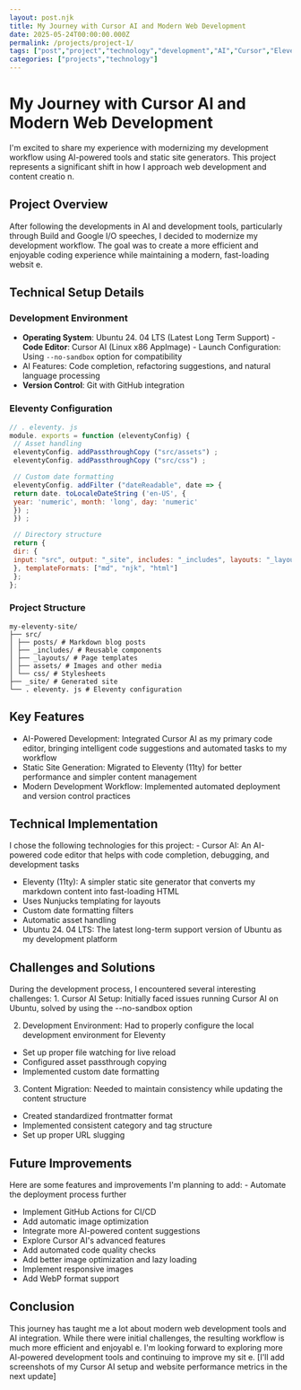 ```yaml
---
layout: post.njk
title: My Journey with Cursor AI and Modern Web Development
date: 2025-05-24T00:00:00.000Z
permalink: /projects/project-1/
tags: ["post","project","technology","development","AI","Cursor","Eleventy"]
categories: ["projects","technology"]
---
```


# My Journey with Cursor AI and Modern Web Development

I'm excited to share my experience with modernizing my development workflow using AI-powered tools and static site generators. This project represents a significant shift in how I approach web development and content creatio
n.

## Project Overview

After following the developments in AI and development tools, particularly through Build and Google I/O speeches, I decided to modernize my development workflow. The goal was to create a more efficient and enjoyable coding experience while maintaining a modern, fast-loading websit
e.

## Technical Setup Details

### Development Environment
- **Operating System**: Ubuntu 24. 04 LTS (Latest Long Term Support) -**Code Editor**: Cursor AI (Linux x86 AppImage) - Launch Configuration: Using `--no-sandbox` option for compatibility
- AI Features: Code completion, refactoring suggestions, and natural language processing
- **Version Control**: Git with GitHub integration

### Eleventy Configuration

```javascript
// . eleventy. js
module. exports = function (eleventyConfig) {
 // Asset handling
 eleventyConfig. addPassthroughCopy ("src/assets") ;
 eleventyConfig. addPassthroughCopy ("src/css") ;

 // Custom date formatting
 eleventyConfig. addFilter ("dateReadable", date => {
 return date. toLocaleDateString ('en-US', {
 year: 'numeric', month: 'long', day: 'numeric'
 }) ;
 }) ;

 // Directory structure
 return {
 dir: {
 input: "src", output: "_site", includes: "_includes", layouts: "_layouts"
 }, templateFormats: ["md", "njk", "html"]
 };
};
```

### Project Structure

```
my-eleventy-site/
├── src/
│ ├── posts/ # Markdown blog posts
│ ├── _includes/ # Reusable components
│ ├── _layouts/ # Page templates
│ ├── assets/ # Images and other media
│ └── css/ # Stylesheets
├── _site/ # Generated site
└── . eleventy. js # Eleventy configuration
```

## Key Features
- AI-Powered Development: Integrated Cursor AI as my primary code editor, bringing intelligent code suggestions and automated tasks to my workflow
- Static Site Generation: Migrated to Eleventy (11ty) for better performance and simpler content management
- Modern Development Workflow: Implemented automated deployment and version control practices

## Technical Implementation

I chose the following technologies for this project: - Cursor AI: An AI-powered code editor that helps with code completion, debugging, and development tasks
- Eleventy (11ty): A simpler static site generator that converts my markdown content into fast-loading HTML
- Uses Nunjucks templating for layouts
- Custom date formatting filters
- Automatic asset handling
- Ubuntu 24. 04 LTS: The latest long-term support version of Ubuntu as my development platform

## Challenges and Solutions

During the development process, I encountered several interesting challenges: 1. Cursor AI Setup: Initially faced issues running Cursor AI on Ubuntu, solved by using the --no-sandbox option

2. Development Environment: Had to properly configure the local development environment for Eleventy
- Set up proper file watching for live reload
- Configured asset passthrough copying
- Implemented custom date formatting
3. Content Migration: Needed to maintain consistency while updating the content structure
- Created standardized frontmatter format
- Implemented consistent category and tag structure
- Set up proper URL slugging

## Future Improvements

Here are some features and improvements I'm planning to add: - Automate the deployment process further
- Implement GitHub Actions for CI/CD
- Add automatic image optimization
- Integrate more AI-powered content suggestions
- Explore Cursor AI's advanced features
- Add automated code quality checks
- Add better image optimization and lazy loading
- Implement responsive images
- Add WebP format support

## Conclusion

This journey has taught me a lot about modern web development tools and AI integration. While there were initial challenges, the resulting workflow is much more efficient and enjoyabl
e. I'm looking forward to exploring more AI-powered development tools and continuing to improve my sit
e. [I'll add screenshots of my Cursor AI setup and website performance metrics in the next update]
